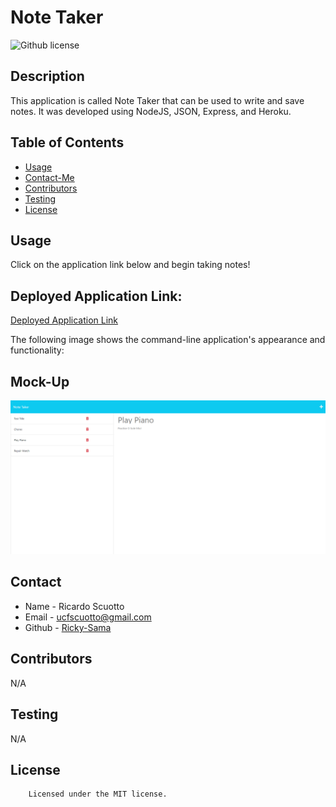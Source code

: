 # Note Taker

![Github license](https://img.shields.io/badge/license-MIT-yellowgreen.svg)

## Description
This application is called Note Taker that can be used to write and save notes. It was developed using  NodeJS, JSON, Express, and Heroku.
## Table of Contents
* [Usage](#usage)
* [Contact-Me](#contact)
* [Contributors](#contributors)
* [Testing](#testing)
* [License](#license)


## Usage
Click on the application link below and begin taking notes!

## Deployed Application Link:
[Deployed Application Link](https://easy-note-taker-application-39c0c4503c26.herokuapp.com/)

The following image shows the command-line application's appearance and functionality:

## Mock-Up
![screenshot of logo](./assets/Note-Taker.png)

## Contact
* Name - Ricardo Scuotto
* Email - ucfscuotto@gmail.com
* Github - [Ricky-Sama](https://github.com/Ricky-Sama/)
## Contributors
N/A
## Testing
N/A
## License

        Licensed under the MIT license.